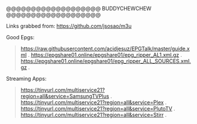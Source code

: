 @@@@@@@@@@@@@@@@@@@
  BUDDYCHEWCHEW
@@@@@@@@@@@@@@@@@@@

Links grabbed from: https://github.com/jsosao/m3u

Good Epgs:
> https://raw.githubusercontent.com/acidjesuz/EPGTalk/master/guide.xml .
> https://epgshare01.online/epgshare01/epg_ripper_AL1.xml.gz .
> https://epgshare01.online/epgshare01/epg_ripper_ALL_SOURCES.xml.gz .

Streaming Apps:
> https://tinyurl.com/multiservice21?region=all&service=SamsungTVPlus .
> https://tinyurl.com/multiservice21?region=all&service=Plex .
> https://tinyurl.com/multiservice21?region=all&service=PlutoTV .
> https://tinyurl.com/multiservice21?region=all&service=Stirr .
